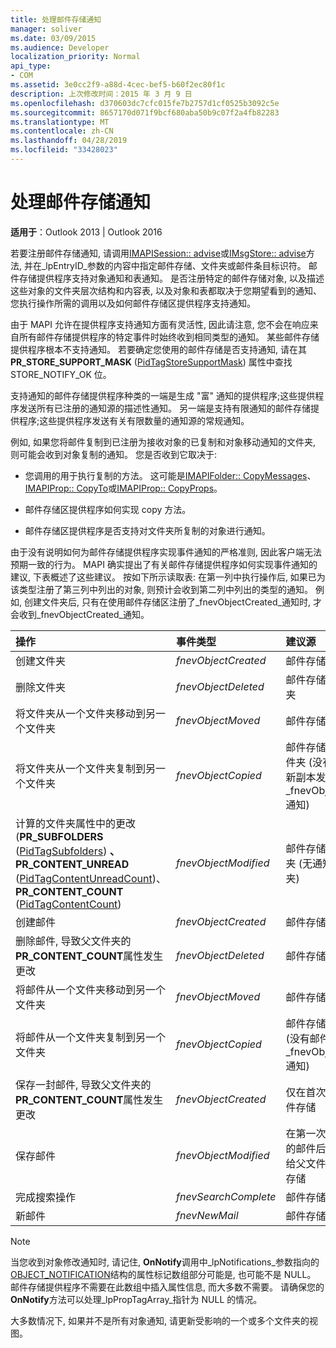 ```yaml
---
title: 处理邮件存储通知
manager: soliver
ms.date: 03/09/2015
ms.audience: Developer
localization_priority: Normal
api_type:
- COM
ms.assetid: 3e0cc2f9-a88d-4cec-bef5-b60f2ec80f1c
description: 上次修改时间：2015 年 3 月 9 日
ms.openlocfilehash: d370603dc7cfc015fe7b2757d1cf0525b3092c5e
ms.sourcegitcommit: 8657170d071f9bcf680aba50b9c07f2a4fb82283
ms.translationtype: MT
ms.contentlocale: zh-CN
ms.lasthandoff: 04/28/2019
ms.locfileid: "33428023"
---
```

# <a name="handling-message-store-notification"></a>处理邮件存储通知
  
**适用于**：Outlook 2013 | Outlook 2016 
  
若要注册邮件存储通知, 请调用[IMAPISession:: advise](imapisession-advise.md)或[IMsgStore:: advise](imsgstore-advise.md)方法, 并在_lpEntryID_参数的内容中指定邮件存储、文件夹或邮件条目标识符。 邮件存储提供程序支持对象通知和表通知。 是否注册特定的邮件存储对象, 以及描述这些对象的文件夹层次结构和内容表, 以及对象和表都取决于您期望看到的通知、您执行操作所需的调用以及如何邮件存储区提供程序支持通知。 
  
由于 MAPI 允许在提供程序支持通知方面有灵活性, 因此请注意, 您不会在响应来自所有邮件存储提供程序的特定事件时始终收到相同类型的通知。 某些邮件存储提供程序根本不支持通知。 若要确定您使用的邮件存储是否支持通知, 请在其**PR_STORE_SUPPORT_MASK** ([PidTagStoreSupportMask](pidtagstoresupportmask-canonical-property.md)) 属性中查找 STORE_NOTIFY_OK 位。
  
支持通知的邮件存储提供程序种类的一端是生成 "富" 通知的提供程序;这些提供程序发送所有已注册的通知源的描述性通知。 另一端是支持有限通知的邮件存储提供程序;这些提供程序发送有关有限数量的通知源的常规通知。 
  
例如, 如果您将邮件复制到已注册为接收对象的已复制和对象移动通知的文件夹, 则可能会收到对象复制的通知。 您是否收到它取决于:
  
- 您调用的用于执行复制的方法。 这可能是[IMAPIFolder:: CopyMessages](imapifolder-copymessages.md)、 [IMAPIProp:: CopyTo](imapiprop-copyto.md)或[IMAPIProp:: CopyProps](imapiprop-copyprops.md)。
    
- 邮件存储区提供程序如何实现 copy 方法。
    
- 邮件存储区提供程序是否支持对文件夹所复制的对象进行通知。
    
由于没有说明如何为邮件存储提供程序实现事件通知的严格准则, 因此客户端无法预期一致的行为。 MAPI 确实提出了有关邮件存储提供程序如何实现事件通知的建议, 下表概述了这些建议。 按如下所示读取表: 在第一列中执行操作后, 如果已为该类型注册了第三列中列出的对象, 则预计会收到第二列中列出的类型的通知。 例如, 创建文件夹后, 只有在使用邮件存储区注册了_fnevObjectCreated_通知时, 才会收到_fnevObjectCreated_通知。 
  
|**操作**|**事件类型**|**建议源**|
|:-----|:-----|:-----|
|创建文件夹  <br/> | _fnevObjectCreated_ <br/> |邮件存储  <br/> |
|删除文件夹  <br/> | _fnevObjectDeleted_ <br/> |邮件存储已删除文件夹  <br/> |
|将文件夹从一个文件夹移动到另一个文件夹  <br/> | _fnevObjectMoved_ <br/> |邮件存储移动文件夹  <br/> |
|将文件夹从一个文件夹复制到另一个文件夹  <br/> | _fnevObjectCopied_ <br/> |邮件存储和复制的文件夹 (没有为文件夹的新副本发送的_fnevObjectCreated_通知)  <br/> |
|计算的文件夹属性中的更改 (**PR_SUBFOLDERS** ([PidTagSubfolders](pidtagsubfolders-canonical-property.md)) **、PR_CONTENT_UNREAD** ([PidTagContentUnreadCount](pidtagcontentunreadcount-canonical-property.md))、 **PR_CONTENT_COUNT** ([PidTagContentCount](pidtagcontentcount-canonical-property.md))  <br/> | _fnevObjectModified_ <br/> |邮件存储已更改文件夹 (无通知给父文件夹)  <br/> |
|创建邮件  <br/> | _fnevObjectCreated_ <br/> |邮件存储  <br/> |
|删除邮件, 导致父文件夹的**PR_CONTENT_COUNT**属性发生更改  <br/> | _fnevObjectDeleted_ <br/> |邮件存储已删除邮件  <br/> |
|将邮件从一个文件夹移动到另一个文件夹  <br/> | _fnevObjectMoved_ <br/> |邮件存储移动邮件  <br/> |
|将邮件从一个文件夹复制到另一个文件夹  <br/> | _fnevObjectCopied_ <br/> |邮件存储复制的邮件 (没有邮件的新副本的_fnevObjectCreated_通知)  <br/> |
|保存一封邮件, 导致父文件夹的**PR_CONTENT_COUNT**属性发生更改  <br/> | _fnevObjectCreated_ <br/> |仅在首次保存时的邮件存储  <br/> |
|保存邮件  <br/> | _fnevObjectModified_ <br/> |在第一次保存已更改的邮件后保存 (未通知给父文件夹) 后的邮件存储  <br/> |
|完成搜索操作  <br/> | _fnevSearchComplete_ <br/> |邮件存储搜索文件夹  <br/> |
|新邮件  <br/> | _fnevNewMail_ <br/> |邮件存储  <br/> |
   
> [!NOTE]
> 当您收到对象修改通知时, 请记住, **OnNotify**调用中_lpNotifications_参数指向的[OBJECT_NOTIFICATION](object_notification.md)结构的属性标记数组部分可能是, 也可能不是 NULL。 邮件存储提供程序不需要在此数组中插入属性信息, 而大多数不需要。 请确保您的**OnNotify**方法可以处理_lpPropTagArray_指针为 NULL 的情况。 
  
大多数情况下, 如果并不是所有对象通知, 请更新受影响的一个或多个文件夹的视图。
  

